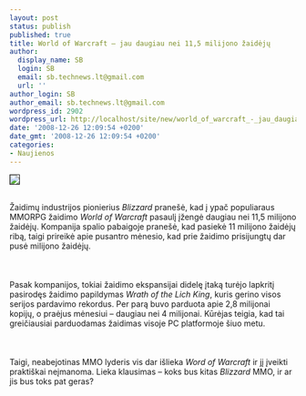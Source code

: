```yaml
---
layout: post
status: publish
published: true
title: World of Warcraft – jau daugiau nei 11,5 milijono žaidėjų
author:
  display_name: SB
  login: SB
  email: sb.technews.lt@gmail.com
  url: ''
author_login: SB
author_email: sb.technews.lt@gmail.com
wordpress_id: 2902
wordpress_url: http://localhost/site/new/world_of_warcraft_-_jau_daugiau_nei_11_5_milijono_zaideju/
date: '2008-12-26 12:09:54 +0200'
date_gmt: '2008-12-26 12:09:54 +0200'
categories:
- Naujienos
---
```

<div class="imgright"><img src="http://tbn0.google.com/images?q=tbn:DzZkD20hApIFiM:http://lastshepard.files.wordpress.com/2008/05/index-world-of-warcraft-logo.jpg" border="1"></div>
<p><br>Žaidimų industrijos pionierius <i>Blizzard</i> pranešė, kad į ypač populiaraus MMORPG žaidimo <i>World of Warcraft</i> pasaulį įžengė daugiau nei 11,5 milijono žaidėjų. Kompanija spalio pabaigoje pranešė, kad pasiekė 11 milijono žaidėjų ribą, taigi prireikė apie pusantro mėnesio, kad prie žaidimo prisijungtų dar pusė milijono žaidėjų.<br />
<br><br />
<br>Pasak kompanijos, tokiai žaidimo ekspansijai didelę įtaką turėjo lapkritį pasirodęs žaidimo papildymas <i>Wrath of the Lich King</i>, kuris gerino visos serijos pardavimo rekordus. Per parą buvo parduota apie 2,8 milijonai kopijų, o praėjus mėnesiui – daugiau nei 4 milijonai. Kūrėjas teigia, kad tai greičiausiai parduodamas žaidimas visoje PC platformoje šiuo metu.<br />
<br><br />
<br>Taigi, neabejotinas MMO lyderis vis dar išlieka <i>Word of Warcraft</i> ir jį įveikti praktiškai neįmanoma. Lieka klausimas – koks bus kitas <i>Blizzard</i> MMO, ir ar jis bus toks pat geras?<br />
<br><br />
<br><br />
<br></p>
